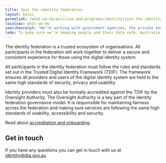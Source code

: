 ```yaml
---
title: Join the identity federation
layout: basic
permalink: /what-we-do/policies-and-programs/identity/join-the-identity-federation
localnav: what-we-do
searchexcerpt: "We’re working with government agencies, the private sector and the public to design and implement a digital identity solution for the Australia."
lede: To make sure we’re keeping people and their data safe, Australia’s digital identity program is being built as a federation.
---
```


<p dir="ltr">The identity federation is a trusted ecosystem of organisations. All participants in the federation will work together to deliver a secure and consistent experience for those using the digital identity system.</p>

<p dir="ltr">All participants in the identity federation must follow the rules and standards set out in the Trusted Digital Identity Framework (TDIF). The framework ensures all providers and users of the digital identity system are held to the same high standards of security, privacy and usability.</p>

<p dir="ltr">Identity providers must also be formally accredited against the TDIF by the Oversight Authority. The Oversight Authority is a key part of the identity federation governance model. It is responsible for maintaining fairness across the federation and making sure services are following the same high standards of usability, accessibility and security.</p>

Read about [accreditation and onboarding](www.dta.gov.au/what-we-do/policies-and-programs/identity/join-the-identity-federation/accreditation-and-onboarding).

## Get in touch

If you have any questions you can get in touch with us at [identity@dta.gov.au](mailto:identity@dta.gov.au)
